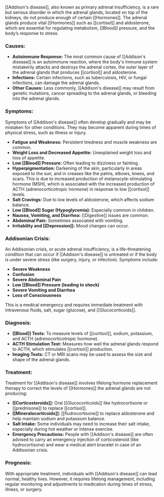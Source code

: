 [[Addison's disease]], also known as primary adrenal insufficiency, is a rare but serious disorder in which the adrenal glands, located on top of the kidneys, do not produce enough of certain [[Hormones]]. The adrenal glands produce vital [[Hormones]] such as [[cortisol]] and aldosterone, which are essential for regulating metabolism, [[Blood]] pressure, and the body’s response to stress.

### Causes:
- **Autoimmune Response:** The most common cause of [[Addison's disease]] is an autoimmune reaction, where the body's immune system mistakenly attacks and destroys the adrenal cortex, the outer layer of the adrenal glands that produces [[cortisol]] and aldosterone.
- **Infections:** Certain infections, such as tuberculosis, HIV, or fungal infections, can damage the adrenal glands.
- **Other Causes:** Less commonly, [[Addison's disease]] may result from genetic mutations, cancer spreading to the adrenal glands, or bleeding into the adrenal glands.

### Symptoms:
Symptoms of [[Addison's disease]] often develop gradually and may be mistaken for other conditions. They may become apparent during times of physical stress, such as illness or injury.

- **Fatigue and Weakness:** Persistent tiredness and muscle weakness are common.
- **Weight Loss and Decreased Appetite:** Unexplained weight loss and loss of appetite.
- **Low [[Blood]] Pressure:** Often leading to dizziness or fainting.
- **Hyperpigmentation:** Darkening of the skin, particularly in areas exposed to the sun, and in creases like the palms, elbows, knees, and scars. This is due to increased production of melanocyte-stimulating hormone (MSH), which is associated with the increased production of ACTH (adrenocorticotropic hormone) in response to low [[cortisol]] levels.
- **Salt Cravings:** Due to low levels of aldosterone, which affects sodium balance.
- **Low [[Blood]] Sugar (Hypoglycemia):** Especially common in children.
- **Nausea, Vomiting, and Diarrhea:** [[Digestive]] issues are common.
- **Abdominal Pain:** Sometimes associated with vomiting.
- **Irritability and [[Depression]]:** Mood changes can occur.

### Addisonian Crisis:
An Addisonian crisis, or acute adrenal insufficiency, is a life-threatening condition that can occur if [[Addison's disease]] is untreated or if the body is under severe stress (like surgery, injury, or infection). Symptoms include:
- **Severe Weakness**
- **Confusion**
- **Severe Abdominal Pain**
- **Low [[Blood]] Pressure (leading to shock)**
- **Severe Vomiting and Diarrhea**
- **Loss of Consciousness**

This is a medical emergency and requires immediate treatment with intravenous fluids, salt, sugar (glucose), and [[Glucocorticoids]].

### Diagnosis:
- **[[Blood]] Tests:** To measure levels of [[cortisol]], sodium, potassium, and ACTH (adrenocorticotropic hormone).
- **ACTH Stimulation Test:** Measures how well the adrenal glands respond to ACTH, which stimulates [[cortisol]] production.
- **Imaging Tests:** CT or MRI scans may be used to assess the size and shape of the adrenal glands.

### Treatment:
Treatment for [[Addison's disease]] involves lifelong hormone replacement therapy to correct the levels of [[Hormones]] the adrenal glands are not producing:
- **[[Corticosteroids]]:** Oral [[Glucocorticoids]] like hydrocortisone or [[prednisone]] to replace [[cortisol]].
- **[[Mineralocorticoids]]:** [[fludrocortisone]] to replace aldosterone and help maintain sodium and potassium balance.
- **Salt Intake:** Some individuals may need to increase their salt intake, especially during hot weather or intense exercise.
- **Emergency Precautions:** People with [[Addison's disease]] are often advised to carry an emergency injection of corticosteroid (like hydrocortisone) and wear a medical alert bracelet in case of an Addisonian crisis.

### Prognosis:
With appropriate treatment, individuals with [[Addison's disease]] can lead normal, healthy lives. However, it requires lifelong management, including regular monitoring and adjustments to medication during times of stress, illness, or surgery.